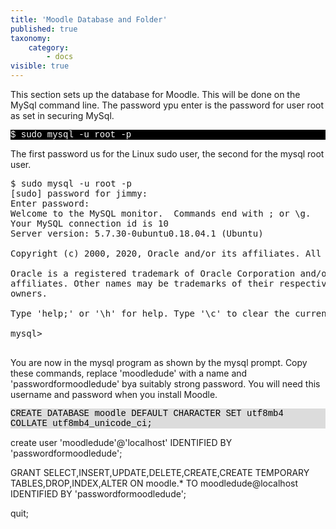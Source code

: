 ```yaml
---
title: 'Moodle Database and Folder'
published: true
taxonomy:
    category:
        - docs
visible: true
---
```


<p>This section sets up the database for Moodle. This will be done on the MySql command line. The password ypu enter is the password for user root as set in securing MySql.
</p>

    
<p style="font-family:Courier; color:white; background-color:black;">
$ sudo mysql -u root -p
</p>   

The first password us for the Linux sudo user, the second for the mysql root user.

    
<pre>
$ sudo mysql -u root -p 
[sudo] password for jimmy: 
Enter password: 
Welcome to the MySQL monitor.  Commands end with ; or \g.
Your MySQL connection id is 10
Server version: 5.7.30-0ubuntu0.18.04.1 (Ubuntu)

Copyright (c) 2000, 2020, Oracle and/or its affiliates. All rights reserved.

Oracle is a registered trademark of Oracle Corporation and/or its
affiliates. Other names may be trademarks of their respective
owners.

Type 'help;' or '\h' for help. Type '\c' to clear the current input statement.

mysql> 
 </pre>
 
<p>You are now in the mysql program as shown by the mysql prompt. Copy these commands, replace 'moodledude' with a name and 'passwordformoodledude' bya suitably strong password. You will need this username and password when you install Moodle.</p>


<p style="font-family:Courier; color:black; background-color:gainsboro;">
CREATE DATABASE moodle DEFAULT CHARACTER SET utf8mb4 COLLATE utf8mb4_unicode_ci;<br>

create user 'moodledude'@'localhost' IDENTIFIED BY 'passwordformoodledude';<br>

GRANT SELECT,INSERT,UPDATE,DELETE,CREATE,CREATE TEMPORARY TABLES,DROP,INDEX,ALTER ON moodle.* TO moodledude@localhost IDENTIFIED BY 'passwordformoodledude';<br>

quit;<br>
</p>
